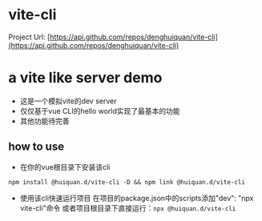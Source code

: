 # vite-cli

Project Url: [https://api.github.com/repos/denghuiquan/vite-cli](https://api.github.com/repos/denghuiquan/vite-cli)

# a vite like server demo
- 这是一个模拟vite的dev server
- 仅仅基于vue CLI的hello world实现了最基本的功能
- 其他功能待完善

## how to use
- 在你的vue根目录下安装该cli

```npm install @huiquan.d/vite-cli -D && npm link @huiquan.d/vite-cli```
- 使用该cli快速运行项目
在项目的package.json中的scripts添加"dev": "npx vite-cli"命令
或者项目根目录下直接运行：`npx @huiquan.d/vite-cli`

